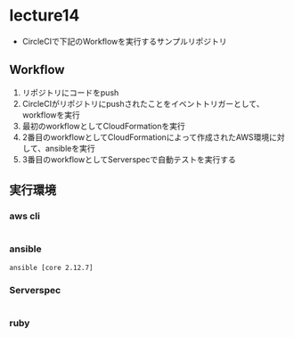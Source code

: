 # lecture14
- CircleCIで下記のWorkflowを実行するサンプルリポジトリ

## Workflow
1. リポジトリにコードをpush
2. CircleCIがリポジトリにpushされたことをイベントトリガーとして、workflowを実行
3. 最初のworkflowとしてCloudFormationを実行
4. 2番目のworkflowとしてCloudFormationによって作成されたAWS環境に対して、ansibleを実行
5. 3番目のworkflowとしてServerspecで自動テストを実行する

## 実行環境
### aws cli
```
```

### ansible
```
ansible [core 2.12.7]
```

### Serverspec
```

```

### ruby
```

```